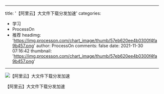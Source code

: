 
---
title: '【阿里云】大文件下载分发加速'
categories: 
 - 学习
 - ProcessOn
 - 推荐
headimg: 'https://img.processon.com/chart_image/thumb/57eb620ee4b0300f4fa9b457.png'
author: ProcessOn
comments: false
date: 2021-11-30 07:16:42
thumbnail: 'https://img.processon.com/chart_image/thumb/57eb620ee4b0300f4fa9b457.png'
---

<div>   
<img class="thumb" alt="【阿里云】大文件下载分发加速" src="https://img.processon.com/chart_image/thumb/57eb620ee4b0300f4fa9b457.png" referrerpolicy="no-referrer">
<p>【阿里云】大文件下载分发加速</p>  
</div>
            